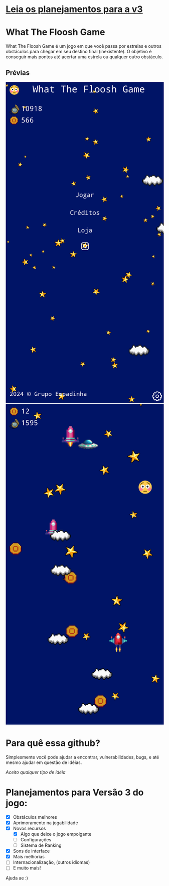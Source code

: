 # [Leia os planejamentos para a v3](#planejamentos-para-vers%C3%A3o-3-do-jogo)

# What The Floosh Game

What The Floosh Game é um jogo em que você passa por estrelas e outros obstáculos para chegar em seu destino final (inexistente). O objetivo é conseguir mais pontos até acertar uma estrela ou qualquer outro obstáculo.

## Prévias

![Preview 1](screenshots/preview1.png)
![Preview 2](screenshots/preview2.png)

# Para quê essa github?

Simplesmente você pode ajudar a encontrar, vulnerabilidades, bugs, e até mesmo ajudar em questão de idéias.

_Aceito qualquer tipo de idéia_

# Planejamentos para Versão 3 do jogo:

- [x] Obstáculos melhores
- [x] Aprimoramento na jogabilidade
- [x] Novos recursos
  - [x] Algo que deixe o jogo empolgante
  - [ ] Configurações
  - [ ] Sistema de Ranking
- [x] Sons de interface
- [x] Mais melhorias
- [ ] Internacionalização, (outros idiomas)
- [ ] E muito mais!

Ajuda ae :)
